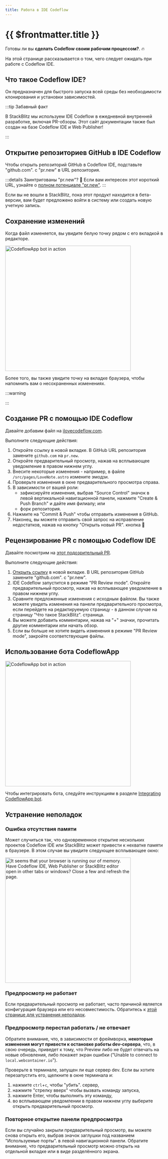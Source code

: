 ```yaml
---
title: Работа в IDE Codeflow
---
```


# {{ $frontmatter.title }}

Готовы ли вы **сделать Codeflow своим рабочим процессом?**. 🔥 

На этой странице рассказывается о том, чего следует ожидать при работе с Codeflow IDE.

## Что такое Codeflow IDE?

<!-- @include: ./parts/codeflow-ide.md -->

Он предназначен для быстрого запуска всей среды без необходимости клонирования и установки зависимостей.

:::tip Забавный факт

В StackBlitz мы используем IDE Codeflow в ежедневной внутренней разработке, включая PR-обзоры. Этот сайт документации также был создан на базе Codeflow IDE и Web Publisher!

:::

## Открытие репозиториев GitHub в IDE Codeflow

Чтобы открыть репозиторий GitHub в Codeflow IDE, подставьте "github.com". с "pr.new" в URL репозитория. 

:::details Заинтригованы "pr.new"?  👀
Если вам интересен этот короткий URL, узнайте о [полном потенциале "pr.new"](./using-pr-new).
:::

Если вы не вошли в StackBlitz, пока этот продукт находится в бета-версии, вам будет предложено войти в систему или создать новую учетную запись.

## Сохранение изменений

Когда файл изменяется, вы увидите белую точку рядом с его вкладкой в редакторе. 

<img lang="en" src="./assets/codeflow-ide-white-dots-cut.png" alt="CodeflowApp bot in action" style="width: 400px"/>

Более того, вы также увидите точку на вкладке браузера, чтобы напомнить вам о несохраненных изменениях.

:::warning

<!--@include: ./parts/persistance.md-->

:::


## Создание PR с помощью IDE Codeflow

Давайте добавим файл на [ilovecodeflow.com](https://github.com/stackblitz/ilovecodeflow.com).

Выполните следующие действия:

1. Откройте ссылку в новой вкладке. В GitHub URL репозитория замените `github.com` на `pr.new`.
2. Откройте предварительный просмотр, нажав на всплывающее уведомление в правом нижнем углу.
3. Внесите некоторые изменения - например, в файле `/src/pages/LoveNote.astro` измените эмодзи.
4. Проверьте изменения в окне предварительного просмотра справа.
5. В зависимости от вашей роли:
    - зафиксируйте изменения, выбрав "Source Control" значок в левой вертикальной навигационной панели, нажмите "Create & Push Branch" и дайте имя филиалу; или
    - форк репозитория.
6. Нажмите на "Commit & Push" чтобы отправить изменения в GitHub.
6. Наконец, вы можете отправить свой запрос на исправление недостатков, нажав на кнопку "Открыть новый PR". кнопка 🥳

## Рецензирование PR с помощью Codeflow IDE 

Давайте посмотрим на [этот подозрительный PR](https://github.com/stackblitz/docs/pull/40).

Выполните следующие действия:
1. [Открыть ссылку](https://github.com/stackblitz/docs/pull/40) в новой вкладке. В URL репозитория GitHub замените "github.com". с "pr.new".
2. IDE Codeflow запустится в режиме "PR Review mode". Откройте предварительный просмотр, нажав на всплывающее уведомление в правом нижнем углу.
3. Сравните предложенные изменения с исходным файлом. Вы также можете увидеть изменения на панели предварительного просмотра, если перейдете на редактируемую страницу - в данном случае на страницу "Что такое StackBlitz". страница.
4. Вы можете добавить комментарии, нажав на "+" значки, прочитать другие комментарии или начать обзор.
5. Если вы больше не хотите видеть изменения в режиме "PR Review mode", закройте соответствующие файлы.

## Использование бота CodeflowApp

<!--@include: ./parts/codeflowapp-bot.md-->

<img lang="en" src="./assets/codeflowapp-pr.jpg" alt="CodeflowApp bot in action" style="width: 400px"/>

Чтобы интегрировать бота, следуйте инструкциям в разделе [Integrating CodeflowApp bot](./integrating-codeflowapp-bot.md).


## Устранение неполадок

### Ошибка отсутствия памяти

Может случиться так, что одновременное открытие нескольких проектов Codeflow IDE или StackBlitz может привести к нехватке памяти в браузере. В этом случае вы увидите следующее всплывающее окно:

<img lang="en" src="./assets/error-out-of-memory-popup.png" alt="It seems that your browser is running our of memory. Have Codeflow IDE, Web Publisher or StackBlitz editor open in other tabs or windows? Close a few and refresh the page." style="width: 400px"/>

<!-- @include: ../parts/error-out-of-memory.md -->

### Предпросмотр не работает

Если предварительный просмотр не работает, часто причиной является конфигурация браузера или его несовместимость. Обратитесь к [этой странице для устранения неполадок](/platform/webcontainers/browser-support). 

### Предпросмотр перестал работать / не отвечает

Обратите внимание, что, в зависимости от фреймворка, **некоторые изменения могут привести к остановке работы dev-сервера**, что, в свою очередь, приведет к тому, что Preview либо не будет отвечать на новые обновления, либо покажет экран ошибки ("Unable to connect to `local.webcontainer.io`"). 

Проверьте в терминале, запущен ли еще сервер dev. Если вы хотите перезапустить его, щелкните в окне терминала и:
1. нажмите `ctrl`+`c`, чтобы "убить". сервер,
2. нажмите "стрелку вверх" чтобы вызвать команду запуска,
3. нажмите Enter, чтобы выполнить эту команду,
4. во всплывающем уведомлении в правом нижнем углу выберите открыть предварительный просмотр.

### Повторное открытие панели предпросмотра 

Если вы случайно закрыли предварительный просмотр, вы можете снова открыть его, выбрав значок заглушки под названием "Используемые порты". в левой навигационной панели. Обратите внимание, что предварительный просмотр можно открыть на отдельной вкладке или в виде разделённого экрана.
